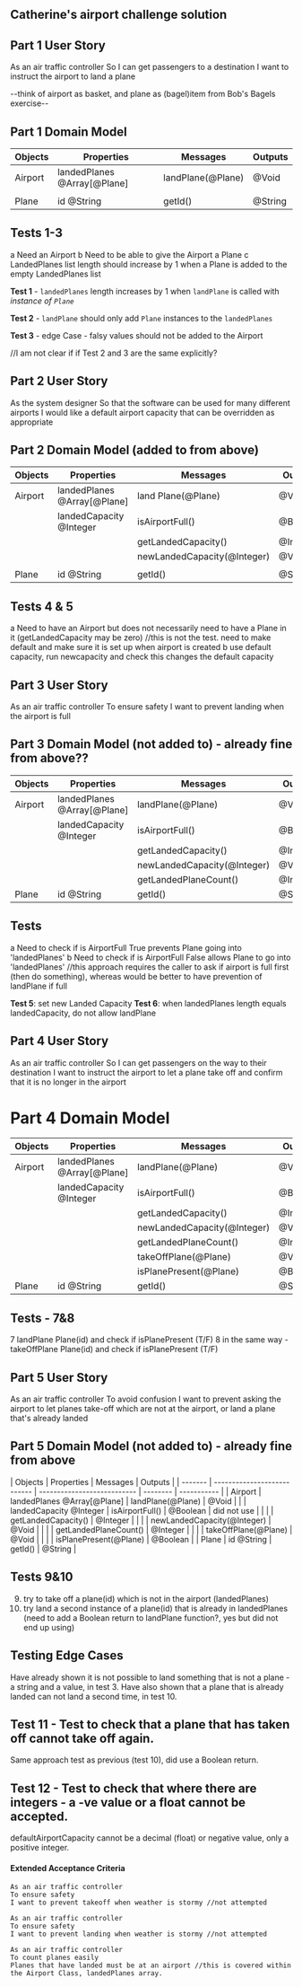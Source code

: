 ## Catherine's airport challenge solution

## Part 1 User Story

As an air traffic controller
So I can get passengers to a destination
I want to instruct the airport to land a plane

--think of airport as basket, and plane as (bagel)item from Bob's Bagels exercise--

## Part 1 Domain Model

| Objects | Properties                  | Messages          | Outputs |
| ------- | --------------------------- | ----------------- | ------- |
| Airport | landedPlanes @Array[@Plane] | landPlane(@Plane) | @Void   |
|         |                             |                   |         |
| Plane   | id @String                  | getId()           | @String |

## Tests 1-3

a Need an Airport
b Need to be able to give the Airport a Plane
c LandedPlanes list length should increase by 1 when a Plane is added to the empty LandedPlanes list

**Test 1** - `landedPlanes` length increases by 1 when `landPlane` is called with _instance of `Plane`_

**Test 2** - `landPlane` should only add `Plane` instances to the `landedPlanes`

**Test 3** - edge Case - falsy values should not be added to the Airport

//I am not clear if if Test 2 and 3 are the same explicitly?

## Part 2 User Story

As the system designer
So that the software can be used for many different airports
I would like a default airport capacity that can be overridden as appropriate

## Part 2 Domain Model (added to from above)

| Objects | Properties                  | Messages                    | Outputs  |
| ------- | --------------------------- | --------------------------- | -------- |
| Airport | landedPlanes @Array[@Plane] | land Plane(@Plane)          | @Void    |
|         | landedCapacity @Integer     | isAirportFull()             | @Boolean |
|         |                             | getLandedCapacity()         | @Integer |
|         |                             | newLandedCapacity(@Integer) | @Void    |
|         |                             |                             |          |
| Plane   | id @String                  | getId()                     | @String  |

## Tests 4 & 5

a Need to have an Airport but does not necessarily need to have a Plane in it (getLandedCapacity may be zero)
//this is not the test. need to make default and make sure it is set up when airport is created
b use default capacity, run newcapacity and check this changes the default capacity

## Part 3 User Story

As an air traffic controller
To ensure safety
I want to prevent landing when the airport is full

## Part 3 Domain Model (not added to) - already fine from above??

| Objects | Properties                  | Messages                    | Outputs  |
| ------- | --------------------------- | --------------------------- | -------- |
| Airport | landedPlanes @Array[@Plane] | landPlane(@Plane)           | @Void    |
|         | landedCapacity @Integer     | isAirportFull()             | @Boolean |
|         |                             | getLandedCapacity()         | @Integer |
|         |                             | newLandedCapacity(@Integer) | @Void    |
|         |                             | getLandedPlaneCount()       | @Integer |
| Plane   | id @String                  | getId()                     | @String  |

## Tests

a Need to check if is AirportFull True prevents Plane going into 'landedPlanes'
b Need to check if is AirportFull False allows Plane to go into 'landedPlanes'
//this approach requires the caller to ask if airport is full first (then do something), whereas would be better to have prevention of landPlane if full

**Test 5**: set new Landed Capacity
**Test 6**: when landedPlanes length equals landedCapacity, do not allow landPlane

## Part 4 User Story

As an air traffic controller
So I can get passengers on the way to their destination
I want to instruct the airport to let a plane take off and confirm that it is no longer in the airport

# Part 4 Domain Model

| Objects | Properties                  | Messages                    | Outputs  |
| ------- | --------------------------- | --------------------------- | -------- |
| Airport | landedPlanes @Array[@Plane] | landPlane(@Plane)           | @Void    |
|         | landedCapacity @Integer     | isAirportFull()             | @Boolean |
|         |                             | getLandedCapacity()         | @Integer |
|         |                             | newLandedCapacity(@Integer) | @Void    |
|         |                             | getLandedPlaneCount()       | @Integer |
|         |                             | takeOffPlane(@Plane)        | @Void    |
|         |                             | isPlanePresent(@Plane)      | @Boolean |
| Plane   | id @String                  | getId()                     | @String  |

## Tests - 7&8

7 landPlane Plane(id) and check if isPlanePresent (T/F)
8 in the same way - takeOffPlane Plane(id) and check if isPlanePresent (T/F)

## Part 5 User Story

As an air traffic controller
To avoid confusion
I want to prevent asking the airport to let planes take-off which are not at the airport, or land a plane that's already landed

## Part 5 Domain Model (not added to) - already fine from above

| Objects | Properties                  | Messages                    | Outputs  |
| ------- | --------------------------- | --------------------------- | -------- | ----------- |
| Airport | landedPlanes @Array[@Plane] | landPlane(@Plane)           | @Void    |
|         | landedCapacity @Integer     | isAirportFull()             | @Boolean | did not use |
|         |                             | getLandedCapacity()         | @Integer |
|         |                             | newLandedCapacity(@Integer) | @Void    |
|         |                             | getLandedPlaneCount()       | @Integer |
|         |                             | takeOffPlane(@Plane)        | @Void    |
|         |                             | isPlanePresent(@Plane)      | @Boolean |
| Plane   | id @String                  | getId()                     | @String  |

## Tests 9&10

9. try to take off a plane(id) which is not in the airport (landedPlanes)
10. try land a second instance of a plane(id) that is already in landedPlanes
    (need to add a Boolean return to landPlane function?, yes but did not end up using)

## Testing Edge Cases

Have already shown it is not possible to land something that is not a plane - a string and a value, in test 3.
Have also shown that a plane that is already landed can not land a second time, in test 10.

## Test 11 - Test to check that a plane that has taken off cannot take off again.

Same approach test as previous (test 10), did use a Boolean return.

## Test 12 - Test to check that where there are integers - a -ve value or a float cannot be accepted.

defaultAirportCapacity cannot be a decimal (float) or negative value, only a positive integer.

#### Extended Acceptance Criteria

```
As an air traffic controller
To ensure safety
I want to prevent takeoff when weather is stormy //not attempted

As an air traffic controller
To ensure safety
I want to prevent landing when weather is stormy //not attempted

As an air traffic controller
To count planes easily
Planes that have landed must be at an airport //this is covered within the Airport Class, landedPlanes array.
```
